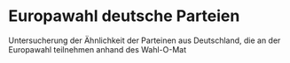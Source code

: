 # Europawahl deutsche Parteien

Untersucherung der Ähnlichkeit der Parteinen aus Deutschland, die an der Europawahl teilnehmen anhand des Wahl-O-Mat
